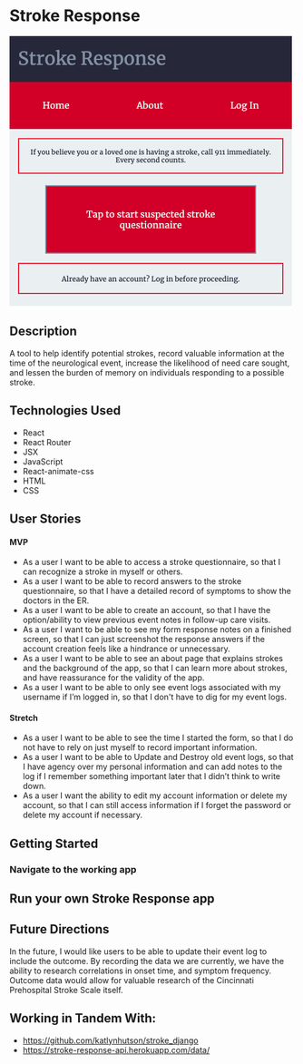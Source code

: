 # Stroke Response

![Home Page](./src/images/home-page.png)

## Description

A tool to help identify potential strokes, record valuable information at the time of the neurological event, increase the likelihood of need care sought, and lessen the burden of memory on individuals responding to a possible stroke.

## Technologies Used

- React
- React Router
- JSX
- JavaScript
- React-animate-css
- HTML
- CSS

## User Stories

#### MVP

- As a user I want to be able to access a stroke questionnaire, so that I can recognize a stroke in myself or others.
- As a user I want to be able to record answers to the stroke questionnaire, so that I have a detailed record of symptoms to show the doctors in the ER.
- As a user I want to be able to create an account, so that I have the option/ability to view previous event notes in follow-up care visits.
- As a user I want to be able to see my form response notes on a finished screen, so that I can just screenshot the response answers if the account creation feels like a hindrance or unnecessary.
- As a user I want to be able to see an about page that explains strokes and the background of the app, so that I can learn more about strokes, and have reassurance for the validity of the app.
- As a user I want to be able to only see event logs associated with my username if I’m logged in, so that I don't have to dig for my event logs.

#### Stretch

- As a user I want to be able to see the time I started the form, so that I do not have to rely on just myself to record important information.
- As a user I want to be able to Update and Destroy old event logs, so that I have agency over my personal information and can add notes to the log if I remember something important later that I didn’t think to write down.
- As a user I want the ability to edit my account information or delete my account, so that I can still access information if I forget the password or delete my account if necessary.

## Getting Started

### Navigate to the working app

## Run your own Stroke Response app

## Future Directions

In the future, I would like users to be able to update their event log to include the outcome. By recording the data we are currently, we have the ability to research correlations in onset time, and symptom frequency. Outcome data would allow for valuable research of the Cincinnati Prehospital Stroke Scale itself.

## Working in Tandem With:

- https://github.com/katlynhutson/stroke_django
- https://stroke-response-api.herokuapp.com/data/
